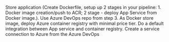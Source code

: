 Store application (Create Dockerfile, setup up 2 stages in your pipeline: 1. Docker image creation/push to ACR; 2 stage - deploy App Service from Docker image.).
Use Azure DevOps repo from step 3.
As Docker store image, deploy Azure container registry with minimal price tier.
Do a default integration between App service and container registry. Create a service connection to Azure from the Azure DevOps
